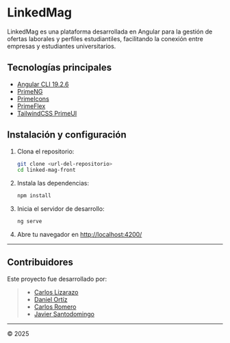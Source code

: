 # LinkedMag

LinkedMag es una plataforma desarrollada en Angular para la gestión de ofertas laborales y perfiles estudiantiles, facilitando la conexión entre empresas y estudiantes universitarios.

## Tecnologías principales

- [Angular CLI 19.2.6](https://angular.io/)
- [PrimeNG](https://www.primefaces.org/primeng/)
- [PrimeIcons](https://www.primefaces.org/primeicons/)
- [PrimeFlex](https://www.primefaces.org/primeflex/)
- [TailwindCSS PrimeUI](https://www.npmjs.com/package/tailwindcss-primeui)

## Instalación y configuración

1. Clona el repositorio:
   ```bash
   git clone <url-del-repositorio>
   cd linked-mag-front
   ```
2. Instala las dependencias:
   ```bash
   npm install
   ```
3. Inicia el servidor de desarrollo:
   ```bash
   ng serve
   ```
4. Abre tu navegador en [http://localhost:4200/](http://localhost:4200/)

---

## Contribuidores 
Este proyecto fue desarrollado por:

>- [Carlos Lizarazo](https://github.com/CALR0)
>- [Daniel Ortíz](https://github.com/DanielOrtiz08)
>- [Carlos Romero](https://github.com/Carlos-RomeroRo)
>- [Javier Santodomingo](https://github.com/JavierS2)

---

© 2025
